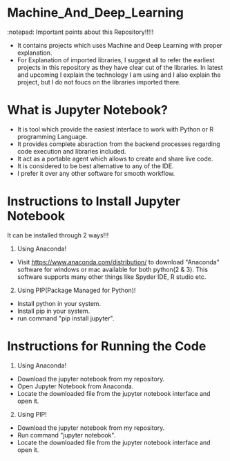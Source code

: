 # Machine_And_Deep_Learning

:notepad: Important points about this Repository!!!!!

- It contains projects which uses Machine and Deep Learning with proper explanation.
- For Explanation of imported libraries, I suggest all to refer the earliest projects in this repository as they have clear cut of the libraries. In latest and upcoming I explain the technology I am using and I also explain the project, but I do not foucs on the libraries imported there. 


# What is Jupyter Notebook?

- It is tool which provide the easiest interface to work with Python or R programming Language.
- It provides complete absraction from the backend processes regarding code execution and libraries included.
- It act as a portable agent which allows to create and share live code.
- It is considered to be best alternative to any of the IDE.
- I prefer it over any other software for smooth workflow.


# Instructions to Install Jupyter Notebook

It can be installed through 2 ways!!!

1. Using Anaconda!

 - Visit https://www.anaconda.com/distribution/ to download "Anaconda" software for windows or mac available for both python(2 & 3). This software supports many other things like Spyder IDE, R studio etc. 

2. Using PIP(Package Managed for Python)!

 - Install python in your system.
 - Install pip in your system.
 - run command "pip install jupyter".


# Instructions for Running the Code

1. Using Anaconda!

 - Download the jupyter notebook from my repository.
 - Open Jupyter Notebook from Anaconda.
 - Locate the downloaded file from the jupyter notebook interface and open it.


2. Using PIP!

 - Download the jupyter notebook from my repository.
 - Run command "jupyter notebook".
 - Locate the downloaded file from the jupyter notebook interface and open it.
